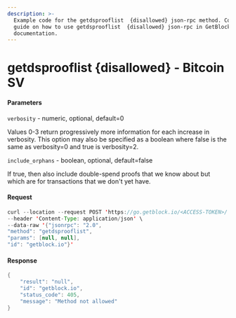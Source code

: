 ```yaml
---
description: >-
  Example code for the getdsprooflist  {disallowed} json-rpc method. Сomplete
  guide on how to use getdsprooflist  {disallowed} json-rpc in GetBlock.io Web3
  documentation.
---
```


# getdsprooflist {disallowed} - Bitcoin SV

#### Parameters

`verbosity` - numeric, optional, default=0

Values 0-3 return progressively more information for each increase in verbosity. This option may also be specified as a boolean where false is the same as verbosity=0 and true is verbosity=2.

`include_orphans` - boolean, optional, default=false

If true, then also include double-spend proofs that we know about but which are for transactions that we don't yet have.

#### Request

```java
curl --location --request POST 'https://go.getblock.io/<ACCESS-TOKEN>/' \
--header 'Content-Type: application/json' \
--data-raw '{"jsonrpc": "2.0",
"method": "getdsprooflist",
"params": [null, null],
"id": "getblock.io"}'
```

#### Response

```java
{
    "result": "null",
    "id": "getblock.io",
    "status_code": 405,
    "message": "Method not allowed"
}
```
